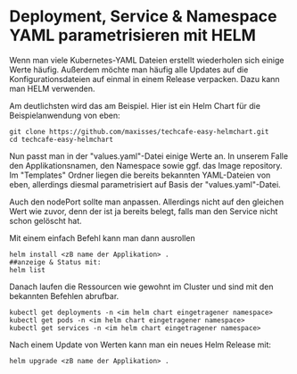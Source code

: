 # Deployment, Service & Namespace YAML parametrisieren mit HELM

Wenn man viele Kubernetes-YAML Dateien erstellt wiederholen sich einige Werte häufig. Außerdem möchte man häufig alle Updates auf die Konfigurationsdateien auf einmal in einem Release verpacken. Dazu kann man HELM verwenden.

Am deutlichsten wird das am Beispiel. Hier ist ein Helm Chart für die Beispielanwendung von eben:

```text
git clone https://github.com/maxisses/techcafe-easy-helmchart.git
cd techcafe-easy-helmchart
```

Nun passt man in der "values.yaml"-Datei einige Werte an. In unserem Falle den Applikationsnamen, den Namespace sowie ggf. das Image repository. Im "Templates" Ordner liegen die bereits bekannten YAML-Dateien von eben, allerdings diesmal parametrisiert auf Basis der "values.yaml"-Datei.

Auch den nodePort sollte man anpassen. Allerdings nicht auf den gleichen Wert wie zuvor, denn der ist ja bereits belegt, falls man den Service nicht schon gelöscht hat.

Mit einem einfach Befehl kann man dann ausrollen

```text
helm install <zB name der Applikation> .
##anzeige & Status mit:
helm list
```

Danach laufen die Ressourcen wie gewohnt im Cluster und sind mit den bekannten Befehlen abrufbar.

```text
kubectl get deployments -n <im helm chart eingetragener namespace>
kubectl get pods -n <im helm chart eingetragener namespace>
kubectl get services -n <im helm chart eingetragener namespace>
```

Nach einem Update von Werten kann man ein neues Helm Release mit:

```text
helm upgrade <zB name der Applikation> .
```

